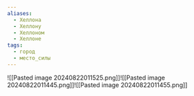 ```yaml
---
aliases:
  - Хеллона
  - Хеллону
  - Хеллоном
  - Хеллоне
tags:
  - город
  - место_силы
---
```

![[Pasted image 20240822011525.png]]![[Pasted image 20240822011445.png]]![[Pasted image 20240822011455.png]]